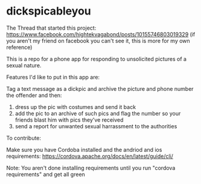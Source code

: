 # dickspicableyou


The Thread that started this project: https://www.facebook.com/hightekvagabond/posts/10155746803019329
(if you aren't my friend on facebook you can't see it, this is more for my own reference)

This is a repo for a phone app for responding to unsolicited pictures of a sexual nature.

Features I'd like to put in this app are:

Tag a text message as a dickpic and archive the picture and phone number the offender and then:
1) dress up the pic with costumes and send it back
2) add the pic to an archive of such pics and flag the number so your friends blast him with pics they've received
3) send a report for unwanted sexual harrassment to the authorities



To contribute:

Make sure you have Cordoba installed and the andriod and ios requirements:
https://cordova.apache.org/docs/en/latest/guide/cli/


Note: You aren't done installing requirements until you run "cordova requirements" and get all green





